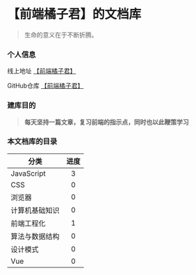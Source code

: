 
# 【前端橘子君】的文档库 <!-- {docsify-ignore} -->


> 生命的意义在于不断折腾。


### 个人信息 <!-- {docsify-ignore} -->
线上地址 [【前端橘子君】](http://xiaoysosheng.top)

GitHub仓库 [【前端橘子君】](https://github.com/xiaoyaosheng-yu/library)


### 建库目的 <!-- {docsify-ignore} -->
> **每天坚持一篇文章，复习前端的指示点，同时也以此鞭策学习**

### 本文档库的目录 <!-- {docsify-ignore} -->

| 分类           | 进度        |
| --------       | :--------: |
| JavaScript     | 3          |
| CSS            | 0          |
| 浏览器         | 0          |
| 计算机基础知识  | 0          |
| 前端工程化     | 1          |
| 算法与数据结构 | 0           |
| 设计模式       | 0          |
| Vue           | 0          |